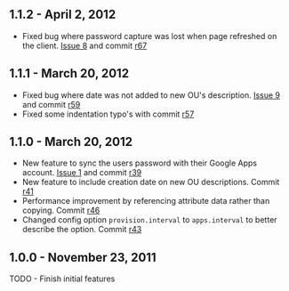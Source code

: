 ## 1.1.2 - April 2, 2012 ##
  * Fixed bug where password capture was lost when page refreshed on the client. [Issue 8](https://code.google.com/p/simplesamlphp-googleapps/issues/detail?id=8) and commit [r67](https://code.google.com/p/simplesamlphp-googleapps/source/detail?r=67)

## 1.1.1 - March 20, 2012 ##
  * Fixed bug where date was not added to new OU's description. [Issue 9](https://code.google.com/p/simplesamlphp-googleapps/issues/detail?id=9) and commit [r59](https://code.google.com/p/simplesamlphp-googleapps/source/detail?r=59)
  * Fixed some indentation typo's with commit [r57](https://code.google.com/p/simplesamlphp-googleapps/source/detail?r=57)

## 1.1.0 - March 20, 2012 ##
  * New feature to sync the users password with their Google Apps account. [Issue 1](https://code.google.com/p/simplesamlphp-googleapps/issues/detail?id=1) and commit [r39](https://code.google.com/p/simplesamlphp-googleapps/source/detail?r=39)
  * New feature to include creation date on new OU descriptions. Commit [r41](https://code.google.com/p/simplesamlphp-googleapps/source/detail?r=41)
  * Performance improvement by referencing attribute data rather than copying. Commit [r46](https://code.google.com/p/simplesamlphp-googleapps/source/detail?r=46)
  * Changed config option `provision.interval` to `apps.interval` to better describe the option. Commit [r43](https://code.google.com/p/simplesamlphp-googleapps/source/detail?r=43)

## 1.0.0 - November 23, 2011 ##
TODO - Finish initial features